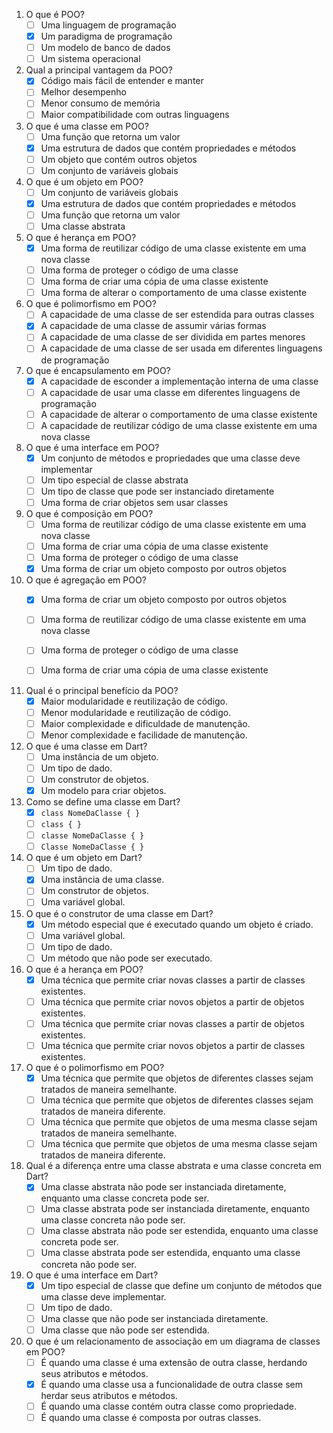 1. O que é POO?
   - [ ] Uma linguagem de programação
   - [x] Um paradigma de programação
   - [ ] Um modelo de banco de dados
   - [ ] Um sistema operacional

2. Qual a principal vantagem da POO?
   - [x] Código mais fácil de entender e manter
   - [ ] Melhor desempenho
   - [ ] Menor consumo de memória
   - [ ] Maior compatibilidade com outras linguagens

3. O que é uma classe em POO?
   - [ ] Uma função que retorna um valor
   - [x] Uma estrutura de dados que contém propriedades e métodos
   - [ ] Um objeto que contém outros objetos
   - [ ] Um conjunto de variáveis globais

4. O que é um objeto em POO?
   - [ ] Um conjunto de variáveis globais
   - [x] Uma estrutura de dados que contém propriedades e métodos
   - [ ] Uma função que retorna um valor
   - [ ] Uma classe abstrata

5. O que é herança em POO?
   - [x] Uma forma de reutilizar código de uma classe existente em uma nova classe
   - [ ] Uma forma de proteger o código de uma classe
   - [ ] Uma forma de criar uma cópia de uma classe existente
   - [ ] Uma forma de alterar o comportamento de uma classe existente

6. O que é polimorfismo em POO?
   - [ ] A capacidade de uma classe de ser estendida para outras classes
   - [x] A capacidade de uma classe de assumir várias formas
   - [ ] A capacidade de uma classe de ser dividida em partes menores
   - [ ] A capacidade de uma classe de ser usada em diferentes linguagens de programação

7. O que é encapsulamento em POO?
   - [x] A capacidade de esconder a implementação interna de uma classe
   - [ ] A capacidade de usar uma classe em diferentes linguagens de programação
   - [ ] A capacidade de alterar o comportamento de uma classe existente
   - [ ] A capacidade de reutilizar código de uma classe existente em uma nova classe

8. O que é uma interface em POO?
   - [x] Um conjunto de métodos e propriedades que uma classe deve implementar
   - [ ] Um tipo especial de classe abstrata
   - [ ] Um tipo de classe que pode ser instanciado diretamente
   - [ ] Uma forma de criar objetos sem usar classes

9. O que é composição em POO?
   - [ ] Uma forma de reutilizar código de uma classe existente em uma nova classe
   - [ ] Uma forma de criar uma cópia de uma classe existente
   - [ ] Uma forma de proteger o código de uma classe
   - [x] Uma forma de criar um objeto composto por outros objetos

10. O que é agregação em POO?
    - [x] Uma forma de criar um objeto composto por outros objetos
    - [ ] Uma forma de reutilizar código de uma classe existente em uma nova classe
    - [ ] Uma forma de proteger o código de uma classe
    - [ ] Uma forma de criar uma cópia de uma classe existente


11. Qual é o principal benefício da POO?
    - [x] Maior modularidade e reutilização de código.
    - [ ] Menor modularidade e reutilização de código.
    - [ ] Maior complexidade e dificuldade de manutenção.
    - [ ] Menor complexidade e facilidade de manutenção.

12. O que é uma classe em Dart?
    - [ ] Uma instância de um objeto.
    - [ ] Um tipo de dado.
    - [ ] Um construtor de objetos.
    - [x] Um modelo para criar objetos.

13. Como se define uma classe em Dart?
    - [x] `class NomeDaClasse { }`
    - [ ] `class { }`
    - [ ] `classe NomeDaClasse { }`
    - [ ] `Classe NomeDaClasse { }`

14. O que é um objeto em Dart?
    - [ ] Um tipo de dado.
    - [x] Uma instância de uma classe.
    - [ ] Um construtor de objetos.
    - [ ] Uma variável global.

15. O que é o construtor de uma classe em Dart?
    - [x] Um método especial que é executado quando um objeto é criado.
    - [ ] Uma variável global.
    - [ ] Um tipo de dado.
    - [ ] Um método que não pode ser executado.

16. O que é a herança em POO?
    - [x] Uma técnica que permite criar novas classes a partir de classes existentes.
    - [ ] Uma técnica que permite criar novos objetos a partir de objetos existentes.
    - [ ] Uma técnica que permite criar novas classes a partir de objetos existentes.
    - [ ] Uma técnica que permite criar novos objetos a partir de classes existentes.

17. O que é o polimorfismo em POO?
    - [x] Uma técnica que permite que objetos de diferentes classes sejam tratados de maneira semelhante.
    - [ ] Uma técnica que permite que objetos de diferentes classes sejam tratados de maneira diferente.
    - [ ] Uma técnica que permite que objetos de uma mesma classe sejam tratados de maneira semelhante.
    - [ ] Uma técnica que permite que objetos de uma mesma classe sejam tratados de maneira diferente.

18. Qual é a diferença entre uma classe abstrata e uma classe concreta em Dart?
    - [x] Uma classe abstrata não pode ser instanciada diretamente, enquanto uma classe concreta pode ser.
    - [ ] Uma classe abstrata pode ser instanciada diretamente, enquanto uma classe concreta não pode ser.
    - [ ] Uma classe abstrata não pode ser estendida, enquanto uma classe concreta pode ser.
    - [ ] Uma classe abstrata pode ser estendida, enquanto uma classe concreta não pode ser.

19. O que é uma interface em Dart?
    - [x] Um tipo especial de classe que define um conjunto de métodos que uma classe deve implementar.
    - [ ] Um tipo de dado.
    - [ ] Uma classe que não pode ser instanciada diretamente.
    - [ ] Uma classe que não pode ser estendida.

20. O que é um relacionamento de associação em um diagrama de classes em POO?
    - [ ] É quando uma classe é uma extensão de outra classe, herdando seus atributos e métodos.
    - [x] É quando uma classe usa a funcionalidade de outra classe sem herdar seus atributos e métodos.
    - [ ] É quando uma classe contém outra classe como propriedade.
    - [ ] É quando uma classe é composta por outras classes.
